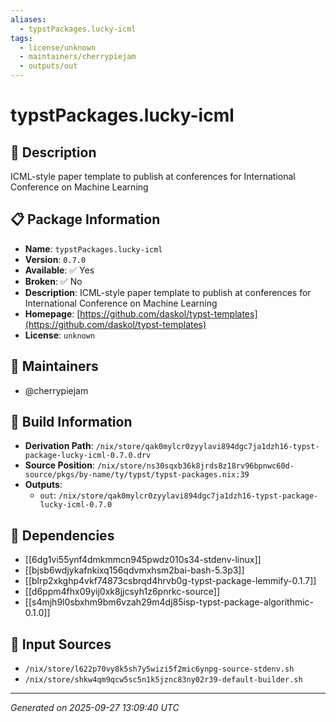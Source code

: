 ```yaml
---
aliases:
  - typstPackages.lucky-icml
tags:
  - license/unknown
  - maintainers/cherrypiejam
  - outputs/out
---
```


# typstPackages.lucky-icml

## 📝 Description

ICML-style paper template to publish at conferences for International Conference on Machine Learning

## 📋 Package Information

- **Name**: `typstPackages.lucky-icml`
- **Version**: `0.7.0`
- **Available**: ✅ Yes
- **Broken**: ✅ No
- **Description**: ICML-style paper template to publish at conferences for International Conference on Machine Learning
- **Homepage**: [https://github.com/daskol/typst-templates](https://github.com/daskol/typst-templates)
- **License**: `unknown`
## 👥 Maintainers

- @cherrypiejam


## 🔧 Build Information

- **Derivation Path**: `/nix/store/qak0mylcr0zyylavi894dgc7ja1dzh16-typst-package-lucky-icml-0.7.0.drv`
- **Source Position**: `/nix/store/ns30sqxb36k8jrds8z18rv96bpnwc60d-source/pkgs/by-name/ty/typst/typst-packages.nix:39`
- **Outputs**:
  - `out`:  `/nix/store/qak0mylcr0zyylavi894dgc7ja1dzh16-typst-package-lucky-icml-0.7.0`

## 🔗 Dependencies

- [[6dg1vi55ynf4dmkmmcn945pwdz010s34-stdenv-linux]]
- [[bjsb6wdjykafnkixq156qdvmxhsm2bai-bash-5.3p3]]
- [[blrp2xkghp4vkf74873csbrqd4hrvb0g-typst-package-lemmify-0.1.7]]
- [[d6ppm4fhx09yij0xk8jjcsyh1z6pnrkc-source]]
- [[s4mjh9l0sbxhm9bm6vzah29m4dj85isp-typst-package-algorithmic-0.1.0]]

## 📁 Input Sources

- `/nix/store/l622p70vy8k5sh7y5wizi5f2mic6ynpg-source-stdenv.sh`
- `/nix/store/shkw4qm9qcw5sc5n1k5jznc83ny02r39-default-builder.sh`

---
*Generated on 2025-09-27 13:09:40 UTC*
